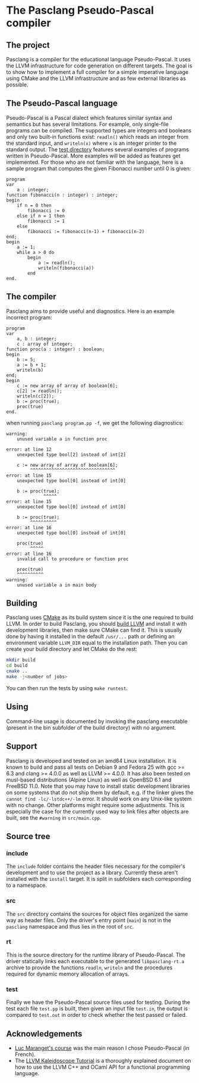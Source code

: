 # The Pasclang Pseudo-Pascal compiler

## The project

Pasclang is a compiler for the educational language Pseudo-Pascal. It uses the LLVM infrastructure for code generation on different targets. The goal is to show how to implement a full compiler for a simple imperative language using CMake and the LLVM infrastructure and as few external libraries as possible.

## The Pseudo-Pascal language

Pseudo-Pascal is a Pascal dialect which features similar syntax and semantics but has several limitations. For example, only single-file programs can be compiled. The supported types are integers and booleans and only two built-in functions exist: `readln()` which reads an integer from the standard input, and `writeln(x)` where `x` is an integer printer to the standard output. The [test directory](test/) features several examples of programs written in Pseudo-Pascal. More examples will be added as features get implemented.
For those who are not familiar with the language, here is a sample program that computes the given Fibonacci number until 0 is given:

```delphi
program
var
    a : integer;
function fibonacci(n : integer) : integer;
begin
    if n = 0 then
        fibonacci := 0
    else if n = 1 then
        fibonacci := 1
    else
        fibonacci := fibonacci(n-1) + fibonacci(n-2)
end;
begin
    a := 1;
    while a > 0 do
        begin
            a := readln();
            writeln(fibonacci(a))
        end
end.
```

## The compiler

Pasclang aims to provide useful and diagnostics. Here is an example incorrect program:
```delphi
program
var
    a, b : integer;
    c : array of integer;
function proc(a : integer) : boolean;
begin
    b := 5;
    a := b + 1;
    writeln(b)
end;
begin
    c := new array of array of boolean[6];
    c[2] := readln();
    writeln(c[2]);
    b := proc(true);
    proc(true)
end.
```
when running `pasclang program.pp -f`, we get the following diagnostics:
```
warning: 
	unused variable a in function proc

error: at line 12
	unexpected type bool[2] instead of int[2] 

    c := new array of array of boolean[6];
         ^^^^^^^^^^^^^^^^^^^^^^^^^^^^^^^^
error: at line 15
	unexpected type bool[0] instead of int[0] 

    b := proc(true);
              ^^^^^
error: at line 15
	unexpected type bool[0] instead of int[0] 

    b := proc(true);
         ^^^^^^^^^^
error: at line 16
	unexpected type bool[0] instead of int[0] 

    proc(true)
         ^^^^^
error: at line 16
	invalid call to procedure or function proc

    proc(true)
    ^^^^^^^^^^
warning: 
	unused variable a in main body
```

## Building

Pasclang uses [CMake](https://cmake.org) as its build system since it is the one required to build LLVM.
In order to build Pasclang, you should [build LLVM](http://llvm.org/docs/CMake.html) and install it with development libraries, then make sure CMake can find it. This is usually done by having it installed in the default `/usr/...` path or defining an environment variable `LLVM_DIR` equal to the installation path. Then you can create your build directory and let CMake do the rest:

```bash
mkdir build
cd build
cmake ..
make -j<number of jobs>
```

You can then run the tests by using `make runtest`.

## Using

Command-line usage is documented by invoking the pasclang executable (present in the bin subfolder of the build directory) with no argument.

## Support

Pasclang is developed and tested on an amd64 Linux installation. It is known to build and pass all tests on Debian 9 and Fedora 25 with gcc >= 6.3 and clang >= 4.0.0 as well as LLVM >= 4.0.0. It has also been tested on musl-based distributions (Alpine Linux) as well as OpenBSD 6.1 and FreeBSD 11.0. Note that you may have to install static development libraries on some systems that do not ship them by default, e.g. if the linker gives the `cannot find -lc/-lstdc++/-lm` error. It should work on any Unix-like system with no change. Other platforms might require some adjustments. This is especially the case for the currently used way to link files after objects are built, see the `#warning` in `src/main.cpp`.

## Source tree

### include

The `include` folder contains the header files necessary for the compiler's development and to use the project as a library. Currently these aren't installed with the `install` target. It is split in subfolders each corresponding to a namespace.

### src

The `src` directory contains the sources for object files organized the same way as header files. Only the driver's entry point (`main`) is not in the `pasclang` namespace and thus lies in the root of `src`.

### rt

This is the source directory for the runtime library of Pseudo-Pascal. The driver statically links each executable to the generated `libpasclang-rt.a` archive to provide the functions `readln`, `writeln` and the procedures required for dynamic memory allocation of arrays.

### test

Finally we have the Pseudo-Pascal source files used for testing. During the test each file `test.pp` is built, then given an input file `test.in`, the output is compared to `test.out` in order to check whether the test passed or failed.

## Acknowledgements

* [Luc Maranget's course](http://gallium.inria.fr/~maranget/X/compil/poly/index.html) was the main reason I chose Pseudo-Pascal (in French).
* The [LLVM Kaleidoscope Tutorial](http://llvm.org/docs/tutorial/index.html) is a thoroughly explained document on how to use the LLVM C++ and OCaml API for a functional programming language.
